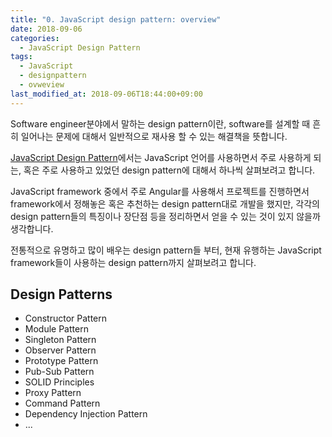```yaml
---
title: "0. JavaScript design pattern: overview"
date: 2018-09-06
categories:
  - JavaScript Design Pattern
tags:
  - JavaScript
  - designpattern
  - ovweview
last_modified_at: 2018-09-06T18:44:00+09:00
---
```


Software engineer분야에서 말하는 design pattern이란, software를 설계할 때 흔히 일어나는 문제에 대해서 일반적으로 재사용 할 수 있는 해결책을 뜻합니다.

[JavaScript Design Pattern]()에서는 JavaScript 언어를 사용하면서 주로 사용하게 되는, 혹은 주로 사용하고 있었던 design pattern에 대해서 하나씩 살펴보려고 합니다.

JavaScript framework 중에서 주로 Angular를 사용해서 프로젝트를 진행하면서 framework에서 정해놓은 혹은 추천하는 design pattern대로 개발을 했지만, 각각의 design pattern들의 특징이나 장단점 등을 정리하면서 얻을 수 있는 것이 있지 않을까 생각합니다.

전통적으로 유명하고 많이 배우는 design pattern들 부터, 현재 유행하는 JavaScript framework들이 사용하는 design pattern까지 살펴보려고 합니다.

## Design Patterns
* Constructor Pattern
* Module Pattern
* Singleton Pattern
* Observer Pattern
* Prototype Pattern
* Pub-Sub Pattern
* SOLID Principles
* Proxy Pattern
* Command Pattern
* Dependency Injection Pattern
* ...